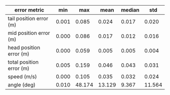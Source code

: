 | error metric             |    min |    max |   mean |   median |    std |
|--------------------------|--------|--------|--------|----------|--------|
| tail position error (m)  |  0.001 |  0.085 |  0.024 |    0.017 |  0.020 |
| mid position error (m)   |  0.000 |  0.086 |  0.017 |    0.012 |  0.016 |
| head position error (m)  |  0.000 |  0.059 |  0.005 |    0.005 |  0.004 |
| total position error (m) |  0.005 |  0.159 |  0.046 |    0.043 |  0.031 |
| speed (m/s)              |  0.000 |  0.105 |  0.035 |    0.032 |  0.024 |
| angle (deg)              |  0.010 | 48.174 | 13.129 |    9.367 | 11.564 |